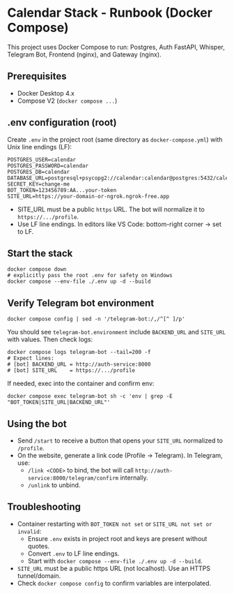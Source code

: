 # Calendar Stack - Runbook (Docker Compose)

This project uses Docker Compose to run: Postgres, Auth FastAPI, Whisper, Telegram Bot, Frontend (nginx), and Gateway (nginx).

## Prerequisites
- Docker Desktop 4.x
- Compose V2 (`docker compose ...`)

## .env configuration (root)
Create `.env` in the project root (same directory as `docker-compose.yml`) with Unix line endings (LF):

```
POSTGRES_USER=calendar
POSTGRES_PASSWORD=calendar
POSTGRES_DB=calendar
DATABASE_URL=postgresql+psycopg2://calendar:calendar@postgres:5432/calendar
SECRET_KEY=change-me
BOT_TOKEN=123456789:AA...your-token
SITE_URL=https://your-domain-or-ngrok.ngrok-free.app
```

- SITE_URL must be a public `https` URL. The bot will normalize it to `https://.../profile`.
- Use LF line endings. In editors like VS Code: bottom-right corner → set to LF.

## Start the stack

```
docker compose down
# explicitly pass the root .env for safety on Windows
docker compose --env-file ./.env up -d --build
```

## Verify Telegram bot environment

```
docker compose config | sed -n '/telegram-bot:/,/^[^ ]/p'
```
You should see `telegram-bot.environment` include `BACKEND_URL` and `SITE_URL` with values. Then check logs:

```
docker compose logs telegram-bot --tail=200 -f
# Expect lines:
# [bot] BACKEND_URL = http://auth-service:8000
# [bot] SITE_URL    = https://.../profile
```

If needed, exec into the container and confirm env:

```
docker compose exec telegram-bot sh -c 'env | grep -E "BOT_TOKEN|SITE_URL|BACKEND_URL"'
```

## Using the bot
- Send `/start` to receive a button that opens your `SITE_URL` normalized to `/profile`.
- On the website, generate a link code (Profile → Telegram). In Telegram, use:
  - `/link <CODE>` to bind, the bot will call `http://auth-service:8000/telegram/confirm` internally.
  - `/unlink` to unbind.

## Troubleshooting
- Container restarting with `BOT_TOKEN not set` or `SITE_URL not set or invalid`:
  - Ensure `.env` exists in project root and keys are present without quotes.
  - Convert `.env` to LF line endings.
  - Start with `docker compose --env-file ./.env up -d --build`.
- `SITE_URL` must be a public https URL (not localhost). Use an HTTPS tunnel/domain.
- Check `docker compose config` to confirm variables are interpolated.
